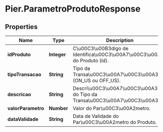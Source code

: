 # Pier.ParametroProdutoResponse

## Properties
Name | Type | Description | Notes
------------ | ------------- | ------------- | -------------
**idProduto** | **Integer** | C\u00C3\u00B3digo de Identifica\u00C3\u00A7\u00C3\u00A3o do Produto (id). | 
**tipoTransacao** | **String** | Tipo da Transa\u00C3\u00A7\u00C3\u00A3o (ON_US ou OFF_US). | 
**descricao** | **String** | Descri\u00C3\u00A7\u00C3\u00A3o do Tipo da Transa\u00C3\u00A7\u00C3\u00A3o. | 
**valorParametro** | **Number** | Valor do Par\u00C3\u00A2metro. | 
**dataValidade** | **String** | Data de Validade do Par\u00C3\u00A2metro do Produto. | 


